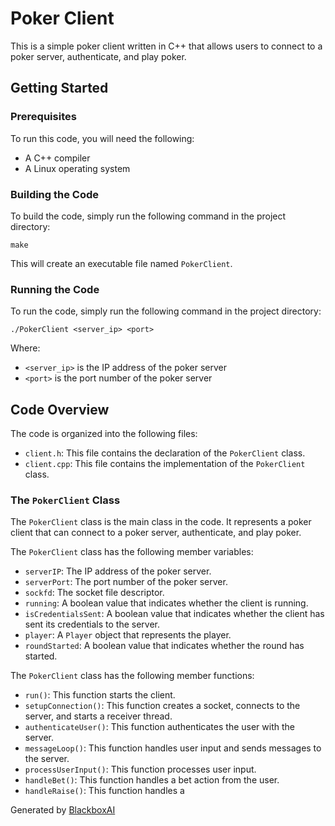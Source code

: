  # Poker Client

This is a simple poker client written in C++ that allows users to connect to a poker server, authenticate, and play poker.

## Getting Started

### Prerequisites

To run this code, you will need the following:

* A C++ compiler
* A Linux operating system

### Building the Code

To build the code, simply run the following command in the project directory:

```
make
```

This will create an executable file named `PokerClient`.

### Running the Code

To run the code, simply run the following command in the project directory:

```
./PokerClient <server_ip> <port>
```

Where:

* `<server_ip>` is the IP address of the poker server
* `<port>` is the port number of the poker server

## Code Overview

The code is organized into the following files:

* `client.h`: This file contains the declaration of the `PokerClient` class.
* `client.cpp`: This file contains the implementation of the `PokerClient` class.

### The `PokerClient` Class

The `PokerClient` class is the main class in the code. It represents a poker client that can connect to a poker server, authenticate, and play poker.

The `PokerClient` class has the following member variables:

* `serverIP`: The IP address of the poker server.
* `serverPort`: The port number of the poker server.
* `sockfd`: The socket file descriptor.
* `running`: A boolean value that indicates whether the client is running.
* `isCredentialsSent`: A boolean value that indicates whether the client has sent its credentials to the server.
* `player`: A `Player` object that represents the player.
* `roundStarted`: A boolean value that indicates whether the round has started.

The `PokerClient` class has the following member functions:

* `run()`: This function starts the client.
* `setupConnection()`: This function creates a socket, connects to the server, and starts a receiver thread.
* `authenticateUser()`: This function authenticates the user with the server.
* `messageLoop()`: This function handles user input and sends messages to the server.
* `processUserInput()`: This function processes user input.
* `handleBet()`: This function handles a bet action from the user.
* `handleRaise()`: This function handles a

Generated by [BlackboxAI](https://www.blackbox.ai)